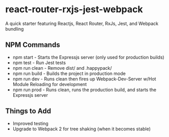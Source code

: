 # react-router-rxjs-jest-webpack
A quick starter featuring Reactjs, React Router, RxJs, Jest, and Webpack bundling

## NPM Commands

* npm start - Starts the Expressjs server (only used for production builds)
* npm test - Run Jest tests
* npm run clean - Remove dist/ and .happypack/
* npm run build - Builds the project in production mode
* npm run dev - Runs clean then fires up Webpack-Dev-Server w/Hot Module Reloading for development
* npm run prod - Runs clean, runs the production build, and starts the Expressjs server

## Things to Add

* Improved testing
* Upgrade to Webpack 2 for tree shaking (when it becomes stable)